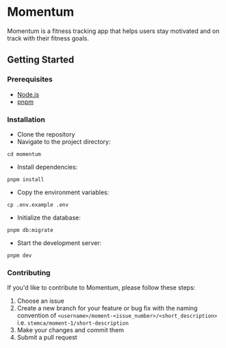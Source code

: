 # Momentum
Momentum is a fitness tracking app that helps users stay motivated and on track with their fitness goals.
## Getting Started

### Prerequisites
- [Node.js](https://nodejs.org/en/download)
- [pnpm](https://pnpm.io/installation)

### Installation
- Clone the repository
- Navigate to the project directory:
```shell
cd momentum
```
- Install dependencies:
```shell
pnpm install
```
- Copy the environment variables:
```shell
cp .env.example .env
```
- Initialize the database:
```shell
pnpm db:migrate
```
- Start the development server:
```shell
pnpm dev
```

### Contributing
If you'd like to contribute to Momentum, please follow these steps:
1. Choose an issue
2. Create a new branch for your feature or bug fix with the naming convention of `<username>/moment-<issue_number>/<short_description>` i.e. `stemca/moment-1/short-description`
3. Make your changes and commit them
4. Submit a pull request
